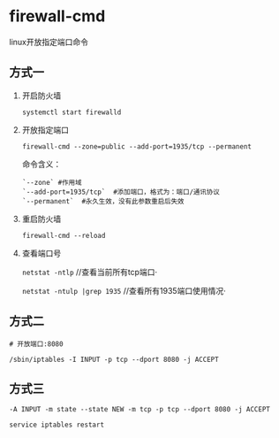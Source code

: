 # firewall-cmd

linux开放指定端口命令

## 方式一

1. 开启防火墙

    `systemctl start firewalld`

2. 开放指定端口

    `firewall-cmd --zone=public --add-port=1935/tcp --permanent`

    命令含义：

    ```shell
    `--zone` #作用域
    `--add-port=1935/tcp`  #添加端口，格式为：端口/通讯协议
    `--permanent`  #永久生效，没有此参数重启后失效
    ```

3. 重启防火墙

    `firewall-cmd --reload`

4. 查看端口号

    `netstat -ntlp`   //查看当前所有tcp端口·

    `netstat -ntulp |grep 1935`   //查看所有1935端口使用情况·

## 方式二

```shell
# 开放端口:8080

/sbin/iptables -I INPUT -p tcp --dport 8080 -j ACCEPT
```

## 方式三

```shell
-A INPUT -m state --state NEW -m tcp -p tcp --dport 8080 -j ACCEPT

service iptables restart
```
